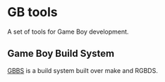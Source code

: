 # GB tools

A set of tools for Game Boy development.

## Game Boy Build System

[GBBS](gbbs) is a build system built over make and RGBDS.

